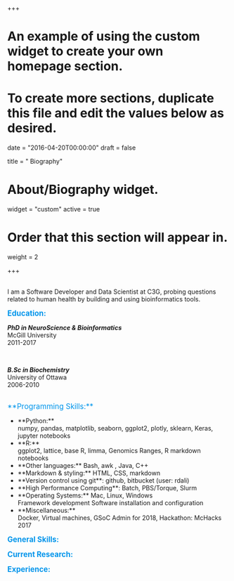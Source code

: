 +++
# An example of using the custom widget to create your own homepage section.
# To create more sections, duplicate this file and edit the values below as desired.

date = "2016-04-20T00:00:00"
draft = false

title = " Biography"

# About/Biography widget.
widget = "custom"
active = true


# Order that this section will appear in.
weight = 2


+++
 <br/>
 <br/>
  
 I am a Software Developer and Data Scientist at C3G, probing questions related to human health by building and using bioinformatics tools.
  
<span style="font-size:larger; color:#0095eb">**Education:**</span> 

*__PhD in NeuroScience & Bioinformatics__*  
McGill University  
2011-2017  
 
 <br/>
 
 *__B.Sc in Biochemistry__*   
 University of Ottawa  
 2006-2010  

 <br/>
<span style="
 li:before {
  content: "+";
}">
<span style="font-size:larger; color:#0095eb">**Programming Skills:**</span>   
<ul>
<li>**Python:**  </li>
numpy, pandas, matplotlib, seaborn, ggplot2, plotly, sklearn, Keras, jupyter notebooks  
<li>**R:**  </li>
ggplot2, lattice, base R, limma, Genomics Ranges, R markdown notebooks  
<li>**Other languages:** Bash, awk , Java, C++     </li>
<li>**Markdown & styling:** HTML, CSS, markdown  </li>
<li>**Version control using git**: github, bitbucket (user: rdali)  </li>
<li>**High Performance Computing**: Batch, PBS/Torque, Slurm  </li>
<li>**Operating Systems:** Mac, Linux, Windows  </li>
Framework development 
Software installation and configuration  
<li>**Miscellaneous:**  </li>
Docker, Virtual machines, GSoC Admin for 2018, Hackathon: McHacks 2017  
 <br/>
</ul>
</span>   


<span style="font-size:larger; color:#0095eb">**General Skills:**</span>   



<span style="font-size:larger; color:#0095eb">**Current Research:**</span>   


<span style="font-size:larger; color:#0095eb">**Experience:**</span>   

 
 
 
 



